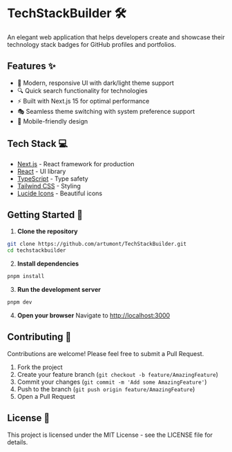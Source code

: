 # TechStackBuilder 🛠️

An elegant web application that helps developers create and showcase their technology stack badges for GitHub profiles and portfolios.

## Features ✨

- 🎨 Modern, responsive UI with dark/light theme support
- 🔍 Quick search functionality for technologies
- ⚡ Built with Next.js 15 for optimal performance
- 🎭 Seamless theme switching with system preference support
- 📱 Mobile-friendly design

## Tech Stack 💻

- [Next.js](https://nextjs.org/) - React framework for production
- [React](https://reactjs.org/) - UI library
- [TypeScript](https://www.typescriptlang.org/) - Type safety
- [Tailwind CSS](https://tailwindcss.com/) - Styling
- [Lucide Icons](https://lucide.dev/) - Beautiful icons

## Getting Started 🚀

1. **Clone the repository**
```bash
git clone https://github.com/artumont/TechStackBuilder.git
cd techstackbuilder
```

2. **Install dependencies**
```bash
pnpm install
```

3. **Run the development server**
```bash
pnpm dev
```

4. **Open your browser**
Navigate to [http://localhost:3000](http://localhost:3000)

## Contributing 🤝

Contributions are welcome! Please feel free to submit a Pull Request.

1. Fork the project
2. Create your feature branch (`git checkout -b feature/AmazingFeature`)
3. Commit your changes (`git commit -m 'Add some AmazingFeature'`)
4. Push to the branch (`git push origin feature/AmazingFeature`)
5. Open a Pull Request

## License 📝

This project is licensed under the MIT License - see the LICENSE file for details.